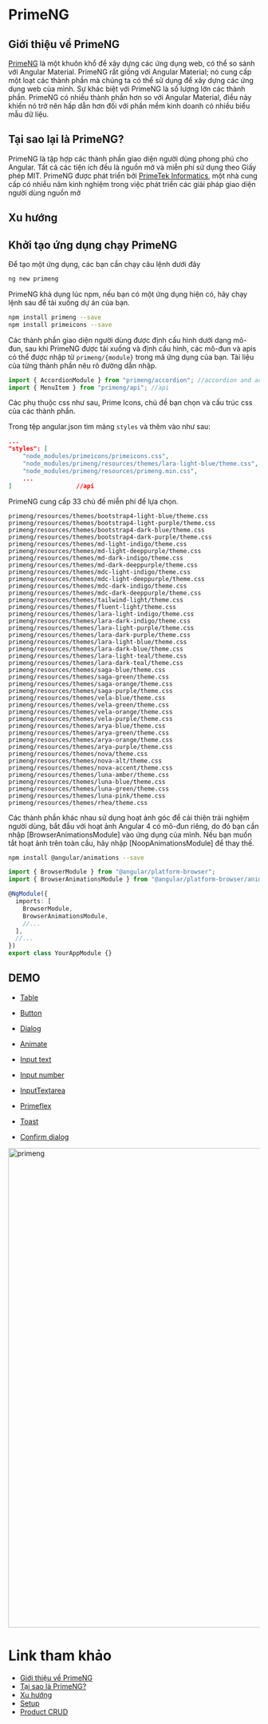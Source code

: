 # PrimeNG

## Giới thiệu về PrimeNG

[PrimeNG](https://www.primefaces.org/primeng/) là một khuôn khổ để xây dựng
các ứng dụng web, có thể so sánh với
Angular Material. PrimeNG rất giống với Angular Material;
nó cung cấp một loạt các thành
phần mà chúng ta có thể sử dụng để xây dựng
các ứng dụng web của mình. Sự khác biệt với
PrimeNG là số lượng lớn các thành phần.
PrimeNG có nhiều thành phần hơn so với Angular Material,
điều này khiến nó trở nên hấp
dẫn hơn đối với phần mềm kinh doanh có nhiều
biểu mẫu dữ liệu.

## Tại sao lại là PrimeNG?

PrimeNG là tập hợp các thành phần giao diện
người dùng phong phú cho Angular. Tất cả các
tiện ích đều là nguồn mở và miễn phí sử dụng
theo Giấy phép MIT. PrimeNG được phát triển
bởi [PrimeTek Informatics](http://www.primetek.com.tr/), một nhà cung cấp có nhiều năm kinh nghiệm trong việc phát triển các giải pháp giao diện người dùng nguồn mở

## Xu hướng

## Khởi tạo ứng dụng chạy PrimeNG

Để tạo một ứng dụng, các bạn cần chạy câu lệnh dưới đây

```bash
ng new primeng
```

PrimeNG khả dụng lúc npm, nếu bạn có một ứng dụng hiện có, hãy chạy lệnh sau để tải xuống dự án của bạn.

```bash
npm install primeng --save
npm install primeicons --save
```

Các thành phần giao diện người dùng được
định cấu hình dưới dạng mô-đun, sau khi
PrimeNG được tải xuống và định cấu hình,
các mô-đun và apis có thể được nhập từ `primeng/{module}`
trong mã ứng dụng của bạn. Tài liệu của từng thành phần nêu rõ đường dẫn nhập.

```typescript
import { AccordionModule } from "primeng/accordion"; //accordion and accordion tab
import { MenuItem } from "primeng/api"; //api
```

Các phụ thuộc css như sau, Prime Icons, chủ đề bạn chọn và cấu trúc css của các thành phần.

Trong tệp angular.json tìm mảng `styles` và thêm vào như sau:

```json
...
"styles": [
    "node_modules/primeicons/primeicons.css",
    "node_modules/primeng/resources/themes/lara-light-blue/theme.css",
    "node_modules/primeng/resources/primeng.min.css",
    ...
]                  //api
```

PrimeNG cung cấp 33 chủ đề miễn phí để lựa chọn.

```
primeng/resources/themes/bootstrap4-light-blue/theme.css
primeng/resources/themes/bootstrap4-light-purple/theme.css
primeng/resources/themes/bootstrap4-dark-blue/theme.css
primeng/resources/themes/bootstrap4-dark-purple/theme.css
primeng/resources/themes/md-light-indigo/theme.css
primeng/resources/themes/md-light-deeppurple/theme.css
primeng/resources/themes/md-dark-indigo/theme.css
primeng/resources/themes/md-dark-deeppurple/theme.css
primeng/resources/themes/mdc-light-indigo/theme.css
primeng/resources/themes/mdc-light-deeppurple/theme.css
primeng/resources/themes/mdc-dark-indigo/theme.css
primeng/resources/themes/mdc-dark-deeppurple/theme.css
primeng/resources/themes/tailwind-light/theme.css
primeng/resources/themes/fluent-light/theme.css
primeng/resources/themes/lara-light-indigo/theme.css
primeng/resources/themes/lara-dark-indigo/theme.css
primeng/resources/themes/lara-light-purple/theme.css
primeng/resources/themes/lara-dark-purple/theme.css
primeng/resources/themes/lara-light-blue/theme.css
primeng/resources/themes/lara-dark-blue/theme.css
primeng/resources/themes/lara-light-teal/theme.css
primeng/resources/themes/lara-dark-teal/theme.css
primeng/resources/themes/saga-blue/theme.css
primeng/resources/themes/saga-green/theme.css
primeng/resources/themes/saga-orange/theme.css
primeng/resources/themes/saga-purple/theme.css
primeng/resources/themes/vela-blue/theme.css
primeng/resources/themes/vela-green/theme.css
primeng/resources/themes/vela-orange/theme.css
primeng/resources/themes/vela-purple/theme.css
primeng/resources/themes/arya-blue/theme.css
primeng/resources/themes/arya-green/theme.css
primeng/resources/themes/arya-orange/theme.css
primeng/resources/themes/arya-purple/theme.css
primeng/resources/themes/nova/theme.css
primeng/resources/themes/nova-alt/theme.css
primeng/resources/themes/nova-accent/theme.css
primeng/resources/themes/luna-amber/theme.css
primeng/resources/themes/luna-blue/theme.css
primeng/resources/themes/luna-green/theme.css
primeng/resources/themes/luna-pink/theme.css
primeng/resources/themes/rhea/theme.css
```

Các thành phần khác nhau sử dụng hoạt ảnh góc để cải thiện trải nghiệm người dùng, bắt đầu với hoạt ảnh Angular 4 có mô-đun riêng, do đó bạn cần nhập [BrowserAnimationsModule] vào ứng dụng của mình. Nếu bạn muốn tắt hoạt ảnh trên toàn cầu, hãy nhập [NoopAnimationsModule] để thay thế.

```bash
npm install @angular/animations --save
```

```typescript
import { BrowserModule } from "@angular/platform-browser";
import { BrowserAnimationsModule } from "@angular/platform-browser/animations";

@NgModule({
  imports: [
    BrowserModule,
    BrowserAnimationsModule,
    //...
  ],
  //...
})
export class YourAppModule {}
```

## DEMO

- [Table](https://www.primefaces.org/primeng/table)

- [Button](https://www.primefaces.org/primeng/button)

- [Dialog](https://www.primefaces.org/primeng/dialog)

- [Animate](https://www.primefaces.org/primeng/animate)

- [Input text](https://www.primefaces.org/primeng/inputtext)

- [Input number](https://www.primefaces.org/primeng/inputnumber)

- [InputTextarea](https://www.primefaces.org/primeng/inputtextarea)

- [Primeflex](https://www.primefaces.org/primeflex/)

- [Toast](https://www.primefaces.org/primeng/toast)

- [Confirm dialog](https://www.primefaces.org/primeng/confirmdialog)

<img width="960" alt="primeng" src="https://user-images.githubusercontent.com/91354582/209677710-4fa5fc9d-a2d1-4549-984e-3d695e3af312.png">

# Link tham khảo

- [Giới thiệu về PrimeNG](https://dontpaniclabs.com/blog/post/2021/06/15/introduction-to-primeng/)
- [Tại sao là PrimeNG?](https://www.primefaces.org/primeng-v8-lts/#/)
- [Xu hướng](https://npmtrends.com/@angular/material-vs-primeng)
- [Setup](https://www.primefaces.org/primeng/setup)
- [Product CRUD](https://www.youtube.com/watch?v=nxb27l6LBEU)

